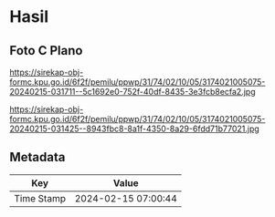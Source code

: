 # Hasil

## Foto C Plano

https://sirekap-obj-formc.kpu.go.id/6f2f/pemilu/ppwp/31/74/02/10/05/3174021005075-20240215-031711--5c1692e0-752f-40df-8435-3e3fcb8ecfa2.jpg

https://sirekap-obj-formc.kpu.go.id/6f2f/pemilu/ppwp/31/74/02/10/05/3174021005075-20240215-031425--8943fbc8-8a1f-4350-8a29-6fdd71b77021.jpg


## Metadata

| Key        | Value               |
| ---------- | ------------------- |
| Time Stamp | 2024-02-15 07:00:44 |



